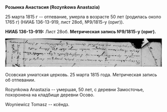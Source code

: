 **Розынка Анастасия (Rozynkowa Anastazia)**

25 марта 1815 г -- отпевание, умерла в возрасте 50 лет (родилась около
1765 г) (НИАБ 136-13-919, лист 28об, №9/1815-у (ориг)).

**НИАБ 136-13-919:** Лист 28об. **Метрическая запись №9/1815-у (ориг).**

![](./media/f2014e2989c501959f6146d3438584411f3ddf03.png)

Осовская униатская церковь. 25 марта 1815 года. Метрическая запись об
отпевании.

Rozynkowa Anastazia -- умершая, 50 лет, с деревни Замосточье, похоронена
на кладбище деревни Осово.

Woyniewicz Tomasz -- ксёндз.

